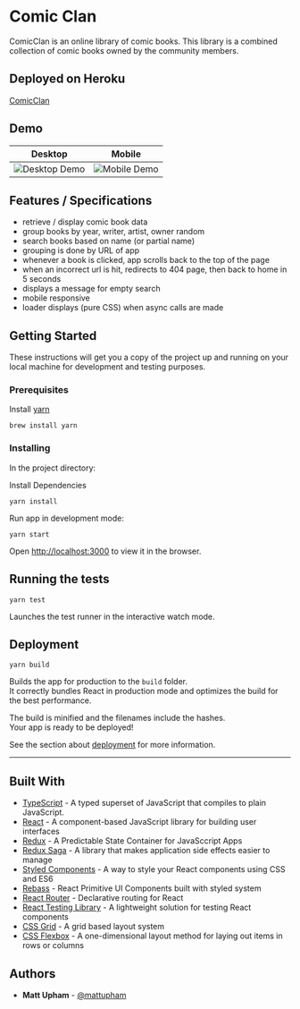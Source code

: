# Comic Clan

ComicClan is an online library of comic books. This library is a combined collection of comic books owned by the community members.

## Deployed on Heroku

[ComicClan](https://comicclan.herokuapp.com/)

## Demo

|                    Desktop                     |                    Mobile                    |
| :--------------------------------------------: | :------------------------------------------: |
| ![Desktop Demo](demo/comicClanDesktopDemo.gif) | ![Mobile Demo](demo/comicClanMobileDemo.gif) |

## Features / Specifications

- retrieve / display comic book data
- group books by year, writer, artist, owner random
- search books based on name (or partial name)
- grouping is done by URL of app
- whenever a book is clicked, app scrolls back to the top of the page
- when an incorrect url is hit, redirects to 404 page, then back to home in 5 seconds
- displays a message for empty search
- mobile responsive
- loader displays (pure CSS) when async calls are made

## Getting Started

These instructions will get you a copy of the project up and running on your local machine for development and testing purposes.

### Prerequisites

Install [yarn](https://classic.yarnpkg.com/en/docs/install/#mac-stable)

```
brew install yarn
```

### Installing

In the project directory:

Install Dependencies

```
yarn install
```

Run app in development mode:

```
yarn start
```

Open [http://localhost:3000](http://localhost:3000) to view it in the browser.

## Running the tests

```
yarn test
```

Launches the test runner in the interactive watch mode.<br />

## Deployment

```
yarn build
```

Builds the app for production to the `build` folder.<br />
It correctly bundles React in production mode and optimizes the build for the best performance.

The build is minified and the filenames include the hashes.<br />
Your app is ready to be deployed!

See the section about [deployment](https://facebook.github.io/create-react-app/docs/deployment) for more information.

---

## Built With

- [TypeScript](https://www.typescriptlang.org/) - A typed superset of JavaScript that compiles to plain JavaScript.
- [React](https://reactjs.org/) - A component-based JavaScript library for building user interfaces
- [Redux](https://redux.js.org/) - A Predictable State Container for JavaSccript Apps
- [Redux Saga](https://redux*saga.js.org/) - A library that makes application side effects easier to manage
- [Styled Components](https://styled*components.com/) - A way to style your React components using CSS and ES6
- [Rebass](https://rebassjs.org/) - React Primitive UI Components built with styled system
- [React Router](https://reacttraining.com/react-router/) - Declarative routing for React
- [React Testing Library](https://testing-library.com/docs/react-testing-library/intro) - A lightweight solution for testing React components
- [CSS Grid](https://developer.mozilla.org/en-US/docs/Web/CSS/CSS_Grid_Layout) - A grid based layout system
- [CSS Flexbox](https://developer.mozilla.org/en-US/docs/Learn/CSS/CSS_layout/Flexbox) - A one-dimensional layout method for laying out items in rows or columns

## Authors

- **Matt Upham** - [@mattupham](https://github.com/mattupham)
